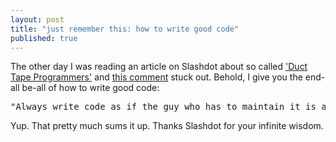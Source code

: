 ```yaml
---
layout: post
title: "just remember this: how to write good code"
published: true
---
```


The other day I was reading an article on Slashdot about so called ['Duct Tape Programmers'](http://developers.slashdot.org/story/09/09/25/1257226/The-Duct-Tape-Programmer) and [this comment](http://developers.slashdot.org/comments.pl?sid=1382191&cid=29540129) stuck out. Behold, I give you the end-all be-all of how to write good code:

<pre>
"Always write code as if the guy who has to maintain it is a sociopath who knows where you live."
</pre>

Yup. That pretty much sums it up. Thanks Slashdot for your infinite wisdom.
